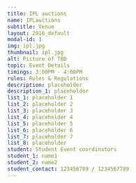 ```yaml
---
title: IPL auctions
name: IPLauctions
subtitle: Venue
layout: 2016_default
modal-id: 1
img: ipl.jpg
thumbnail: ipl.jpg
alt: Picture of TBD
topic: Event Details
timings: 3:00PM - 4:00PM
rules: Rules & Regulations
description: placeholder                                                                                  
description_1: placeholder                                               
list_1: placeholder 1             
list_2: placeholder 2                                                                
list_3: placeholder 3                                                                        
list_4: placeholder 4                                                                                
list_5: placeholder 5                                                                                                                  
list_6: placeholder 6                                              
list_7: placeholder 7                                                             
list_8: placeholder                                      
student: Student Event coordinators
student_1: name1             
student_2: name2          
student_contact: 123456789 / 1234567789
---
```


